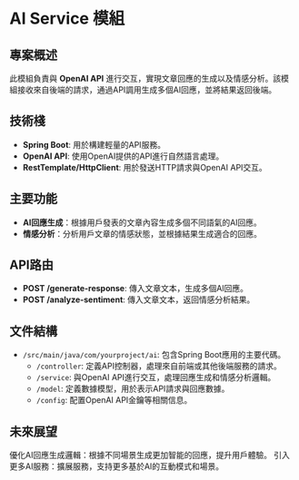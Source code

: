 # AI Service 模組

## 專案概述
此模組負責與 **OpenAI API** 進行交互，實現文章回應的生成以及情感分析。該模組接收來自後端的請求，通過API調用生成多個AI回應，並將結果返回後端。

## 技術棧
- **Spring Boot**: 用於構建輕量的API服務。
- **OpenAI API**: 使用OpenAI提供的API進行自然語言處理。
- **RestTemplate/HttpClient**: 用於發送HTTP請求與OpenAI API交互。

## 主要功能
- **AI回應生成**：根據用戶發表的文章內容生成多個不同語氣的AI回應。
- **情感分析**：分析用戶文章的情感狀態，並根據結果生成適合的回應。

## API路由
- **POST /generate-response**: 傳入文章文本，生成多個AI回應。
- **POST /analyze-sentiment**: 傳入文章文本，返回情感分析結果。

## 文件結構
- `/src/main/java/com/yourproject/ai`: 包含Spring Boot應用的主要代碼。
  - `/controller`: 定義API控制器，處理來自前端或其他後端服務的請求。
  - `/service`: 與OpenAI API進行交互，處理回應生成和情感分析邏輯。
  - `/model`: 定義數據模型，用於表示API請求與回應數據。
  - `/config`: 配置OpenAI API金鑰等相關信息。

## 未來展望
優化AI回應生成邏輯：根據不同場景生成更加智能的回應，提升用戶體驗。
引入更多AI服務：擴展服務，支持更多基於AI的互動模式和場景。
